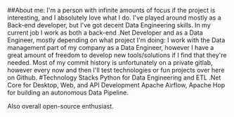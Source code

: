 ##About me:
I'm a person with infinite amounts of focus if the project is interesting, and I absolutely love what I do. I've played around mostly as a Back-end developer, but I've got decent Data Engineering skills. In my current job I work as both a back-end .Net Developer and as a Data Engineer, mostly depending on what project I'm doing: I work with the Data management part of my company as a Data Engineer, however I have a great amount of freedom to develop new tools/solutions if I find that they're needed. Most of my commit history is unfortunately on a private gitlab, however every now and then I'll test technologies or fun projects over here on Github.
#Technology Stacks
Python for Data Engineering and ETL
.Net Core for Desktop, Web, and API Development
Apache Airflow, Apache Hop for building an autonomous Data Pipeline.

Also overall open-source enthusiast.
